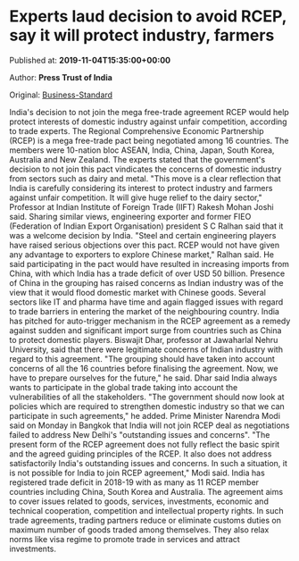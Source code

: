 
# Experts laud decision to avoid RCEP, say it will protect industry, farmers

Published at: **2019-11-04T15:35:00+00:00**

Author: **Press Trust of India**

Original: [Business-Standard](https://www.business-standard.com/article/pti-stories/not-joining-rcep-will-protect-interests-of-indian-industry-farmers-trade-experts-119110401508_1.html)

India's decision to not join the mega free-trade agreement RCEP would help protect interests of domestic industry against unfair competition, according to trade experts.
The Regional Comprehensive Economic Partnership (RCEP) is a mega free-trade pact being negotiated among 16 countries. The members were 10-nation bloc ASEAN, India, China, Japan, South Korea, Australia and New Zealand.
The experts stated that the government's decision to not join this pact vindicates the concerns of domestic industry from sectors such as dairy and metal.
"This move is a clear reflection that India is carefully considering its interest to protect industry and farmers against unfair competition. It will give huge relief to the dairy sector," Professor at Indian Institute of Foreign Trade (IIFT) Rakesh Mohan Joshi said.
Sharing similar views, engineering exporter and former FIEO (Federation of Indian Export Organisation) president S C Ralhan said that it was a welcome decision by India.
"Steel and certain engineering players have raised serious objections over this pact. RCEP would not have given any advantage to exporters to explore Chinese market," Ralhan said.
He said participating in the pact would have resulted in increasing imports from China, with which India has a trade deficit of over USD 50 billion.
Presence of China in the grouping has raised concerns as Indian industry was of the view that it would flood domestic market with Chinese goods. Several sectors like IT and pharma have time and again flagged issues with regard to trade barriers in entering the market of the neighbouring country.
India has pitched for auto-trigger mechanism in the RCEP agreement as a remedy against sudden and significant import surge from countries such as China to protect domestic players.
Biswajit Dhar, professor at Jawaharlal Nehru University, said that there were legitimate concerns of Indian industry with regard to this agreement.
"The grouping should have taken into account concerns of all the 16 countries before finalising the agreement. Now, we have to prepare ourselves for the future," he said.
Dhar said India always wants to participate in the global trade taking into account the vulnerabilities of all the stakeholders.
"The government should now look at policies which are required to strengthen domestic industry so that we can participate in such agreements," he added.
Prime Minister Narendra Modi said on Monday in Bangkok that India will not join RCEP deal as negotiations failed to address New Delhi's "outstanding issues and concerns".
"The present form of the RCEP agreement does not fully reflect the basic spirit and the agreed guiding principles of the RCEP. It also does not address satisfactorily India's outstanding issues and concerns. In such a situation, it is not possible for India to join RCEP agreement," Modi said.
India has registered trade deficit in 2018-19 with as many as 11 RCEP member countries including China, South Korea and Australia.
The agreement aims to cover issues related to goods, services, investments, economic and technical cooperation, competition and intellectual property rights.
In such trade agreements, trading partners reduce or eliminate customs duties on maximum number of goods traded among themselves. They also relax norms like visa regime to promote trade in services and attract investments. 
